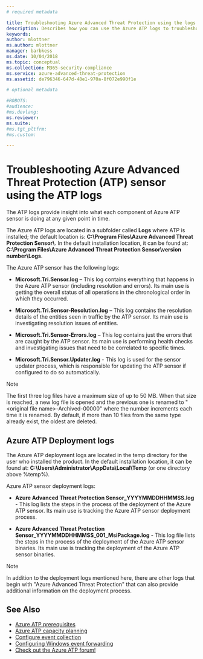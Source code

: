 ```yaml
---
# required metadata

title: Troubleshooting Azure Advanced Threat Protection using the logs | Microsoft Docs
description: Describes how you can use the Azure ATP logs to troubleshoot issues
keywords:
author: mlottner
ms.author: mlottner
manager: barbkess
ms.date: 10/04/2018
ms.topic: conceptual
ms.collection: M365-security-compliance
ms.service: azure-advanced-threat-protection
ms.assetid: de796346-647d-48e1-970a-8f072e990f1e

# optional metadata

#ROBOTS:
#audience:
#ms.devlang:
ms.reviewer: 
ms.suite: 
#ms.tgt_pltfrm:
#ms.custom:

---
```




# Troubleshooting Azure Advanced Threat Protection (ATP) sensor using the ATP logs
The ATP logs provide insight into what each component of Azure ATP sensor is doing at any given point in time.


The Azure ATP logs are located in a subfolder called **Logs** where ATP is installed; the default location is: **C:\Program Files\Azure Advanced Threat Protection Sensor\\**. In the default installation location, it can be found at: **C:\Program Files\Azure Advanced Threat Protection Sensor\version number\Logs**.

The Azure ATP sensor has the following logs:

-   **Microsoft.Tri.Sensor.log** – This log contains everything that happens in the Azure ATP sensor (including resolution and errors). Its main use is getting the overall status of all operations in the chronological order in which they occurred.

-   **Microsoft.Tri.Sensor-Resolution.log** – This log contains the resolution details of the entities seen in traffic by the ATP sensor. Its main use is investigating resolution issues of entities.

-   **Microsoft.Tri.Sensor-Errors.log** – This log contains just the errors that are caught by the ATP sensor. Its main use is performing health checks and investigating issues that need to be correlated to specific times.

-	**Microsoft.Tri.Sensor.Updater.log** - This log is used for the sensor updater process, which is responsible for updating the ATP sensor if configured to do so automatically. 


> [!NOTE]
> The first three log files have a maximum size of up to 50 MB. When that size is reached, a new log file is opened and the previous one is renamed to "&lt;original file name&gt;-Archived-00000" where the number increments each time it is renamed. By default, if more than 10 files from the same type already exist, the oldest are deleted.

## Azure ATP Deployment logs
The Azure ATP deployment logs are located in the temp directory for the user who installed the product. In the default installation location, it can be found at: **C:\Users\Administrator\AppData\Local\Temp** (or one directory above %temp%).

Azure ATP sensor deployment logs:

-   **Azure Advanced Threat Protection Sensor_YYYYMMDDHHMMSS.log** - This log lists the steps in the process of the deployment of the Azure ATP sensor. Its main use is tracking the Azure ATP sensor deployment process.

-   **Azure Advanced Threat Protection Sensor_YYYYMMDDHHMMSS_001_MsiPackage.log** - This log file lists the steps in the process of the deployment of the Azure ATP sensor binaries. Its main use is tracking the deployment of the Azure ATP sensor binaries.


> [!NOTE] 
> In addition to the deployment logs mentioned here, there are other logs that begin with "Azure Advanced Threat Protection" that can also provide additional information on the deployment process.


## See Also
- [Azure ATP prerequisites](atp-prerequisites.md)
- [Azure ATP capacity planning](atp-capacity-planning.md)
- [Configure event collection](configure-event-collection.md)
- [Configuring Windows event forwarding](configure-event-forwarding.md)
- [Check out the Azure ATP forum!](https://aka.ms/azureatpcommunity)

